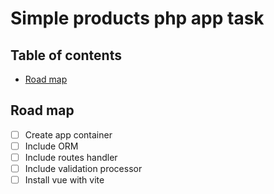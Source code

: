 # Simple products php app task <!-- omit in toc -->

## Table of contents <!-- omit in toc -->

- [Road map](#road-map)

## Road map

- [ ] Create app container
- [ ] Include ORM
- [ ] Include routes handler
- [ ] Include validation processor
- [ ] Install vue with vite